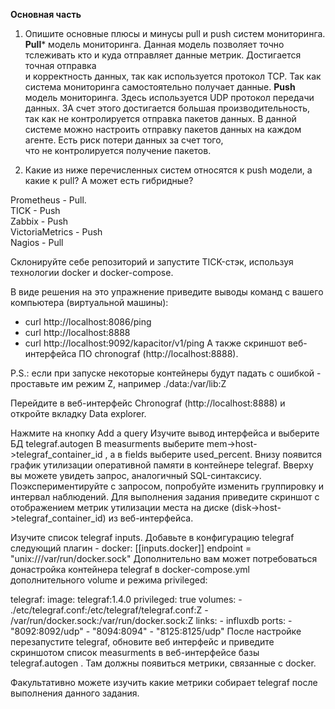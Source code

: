 **Основная часть**     
1. Опишите основные плюсы и минусы pull и push систем мониторинга.   
**Pull*** модель мониторинга. Данная модель позволяет точно тслеживать кто и куда отправляет данные метрик. Достигается точная отправка   
и корректность данных, так как используется протокол TCP. Так как система мониторинга самостоятельно получает данные.
**Push** модель мониторинга. Здесь используется UDP протокол передачи данных. ЗА счет этого достигается большая производительность,    
так как не контролируется отправка пакетов данных. В данной системе можно настроить отправку пакетов данных на каждом агенте. Есть риск потери данных за счет того,   
что не контролируется получение пакетов.    
    
2. Какие из ниже перечисленных систем относятся к push модели, а какие к pull? А может есть гибридные?

Prometheus - Pull.   
TICK - Push   
Zabbix - Push   
VictoriaMetrics - Push   
Nagios - Pull   

Склонируйте себе репозиторий и запустите TICK-стэк, используя технологии docker и docker-compose.

В виде решения на это упражнение приведите выводы команд с вашего компьютера (виртуальной машины):

- curl http://localhost:8086/ping
- curl http://localhost:8888
- curl http://localhost:9092/kapacitor/v1/ping
А также скриншот веб-интерфейса ПО chronograf (http://localhost:8888).

P.S.: если при запуске некоторые контейнеры будут падать с ошибкой - проставьте им режим Z, например ./data:/var/lib:Z

Перейдите в веб-интерфейс Chronograf (http://localhost:8888) и откройте вкладку Data explorer.

Нажмите на кнопку Add a query
Изучите вывод интерфейса и выберите БД telegraf.autogen
В measurments выберите mem->host->telegraf_container_id , а в fields выберите used_percent. Внизу появится график утилизации оперативной памяти в контейнере telegraf.
Вверху вы можете увидеть запрос, аналогичный SQL-синтаксису. Поэкспериментируйте с запросом, попробуйте изменить группировку и интервал наблюдений.
Для выполнения задания приведите скриншот с отображением метрик утилизации места на диске (disk->host->telegraf_container_id) из веб-интерфейса.

Изучите список telegraf inputs. Добавьте в конфигурацию telegraf следующий плагин - docker:
[[inputs.docker]]
  endpoint = "unix:///var/run/docker.sock"
Дополнительно вам может потребоваться донастройка контейнера telegraf в docker-compose.yml дополнительного volume и режима privileged:

  telegraf:
    image: telegraf:1.4.0
    privileged: true
    volumes:
      - ./etc/telegraf.conf:/etc/telegraf/telegraf.conf:Z
      - /var/run/docker.sock:/var/run/docker.sock:Z
    links:
      - influxdb
    ports:
      - "8092:8092/udp"
      - "8094:8094"
      - "8125:8125/udp"
После настройке перезапустите telegraf, обновите веб интерфейс и приведите скриншотом список measurments в веб-интерфейсе базы telegraf.autogen . Там должны появиться метрики, связанные с docker.

Факультативно можете изучить какие метрики собирает telegraf после выполнения данного задания.
